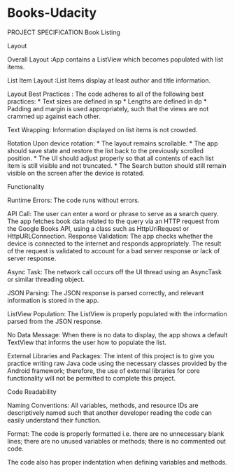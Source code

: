 # Books-Udacity

PROJECT SPECIFICATION
Book Listing

Layout

Overall Layout :App contains a ListView which becomes populated with list items.

List Item Layout :List Items display at least author and title information.

Layout Best Practices : The code adheres to all of the following best practices:
                        * Text sizes are defined in sp
                        * Lengths are defined in dp
                        * Padding and margin is used appropriately, such that the views are not crammed up against each other.

Text Wrapping: Information displayed on list items is not crowded.

Rotation Upon device rotation:  * The layout remains scrollable.
                                * The app should save state and restore the list back to the previously scrolled position.
                                * The UI should adjust properly so that all contents of each list item is still visible and not truncated.
                                * The Search button should still remain visible on the screen after the device is rotated.

Functionality

Runtime Errors: The code runs without errors.

API Call: The user can enter a word or phrase to serve as a search query. The app fetches book data related to the query via an HTTP request from the Google Books API, using a class such as HttpUriRequest or HttpURLConnection.
Response Validation: The app checks whether the device is connected to the internet and responds appropriately. The result of the request is validated to account for a bad server response or lack of server response.

Async Task: The network call occurs off the UI thread using an AsyncTask or similar threading object.

JSON Parsing: The JSON response is parsed correctly, and relevant information is stored in the app.

ListView Population: The ListView is properly populated with the information parsed from the JSON response.

No Data Message: When there is no data to display, the app shows a default TextView that informs the user how to populate the list.

External Libraries and Packages: The intent of this project is to give you practice writing raw Java code using the necessary classes provided by the Android framework; therefore, the use of external libraries for core functionality will not be permitted to complete this project.

Code Readability

Naming Conventions: All variables, methods, and resource IDs are descriptively named such that another developer reading the code can easily understand their function.

Format: The code is properly formatted i.e. there are no unnecessary blank lines; there are no unused variables or methods; there is no commented out code.

The code also has proper indentation when defining variables and methods.
